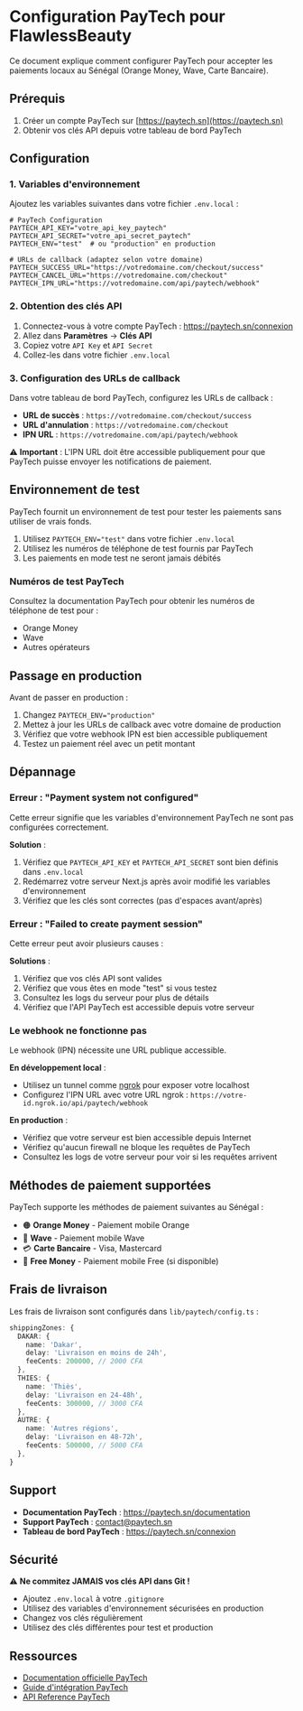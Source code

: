 # Configuration PayTech pour FlawlessBeauty

Ce document explique comment configurer PayTech pour accepter les paiements locaux au Sénégal (Orange Money, Wave, Carte Bancaire).

## Prérequis

1. Créer un compte PayTech sur [https://paytech.sn](https://paytech.sn)
2. Obtenir vos clés API depuis votre tableau de bord PayTech

## Configuration

### 1. Variables d'environnement

Ajoutez les variables suivantes dans votre fichier `.env.local` :

```env
# PayTech Configuration
PAYTECH_API_KEY="votre_api_key_paytech"
PAYTECH_API_SECRET="votre_api_secret_paytech"
PAYTECH_ENV="test"  # ou "production" en production

# URLs de callback (adaptez selon votre domaine)
PAYTECH_SUCCESS_URL="https://votredomaine.com/checkout/success"
PAYTECH_CANCEL_URL="https://votredomaine.com/checkout"
PAYTECH_IPN_URL="https://votredomaine.com/api/paytech/webhook"
```

### 2. Obtention des clés API

1. Connectez-vous à votre compte PayTech : https://paytech.sn/connexion
2. Allez dans **Paramètres** → **Clés API**
3. Copiez votre `API Key` et `API Secret`
4. Collez-les dans votre fichier `.env.local`

### 3. Configuration des URLs de callback

Dans votre tableau de bord PayTech, configurez les URLs de callback :

- **URL de succès** : `https://votredomaine.com/checkout/success`
- **URL d'annulation** : `https://votredomaine.com/checkout`
- **IPN URL** : `https://votredomaine.com/api/paytech/webhook`

⚠️ **Important** : L'IPN URL doit être accessible publiquement pour que PayTech puisse envoyer les notifications de paiement.

## Environnement de test

PayTech fournit un environnement de test pour tester les paiements sans utiliser de vrais fonds.

1. Utilisez `PAYTECH_ENV="test"` dans votre fichier `.env.local`
2. Utilisez les numéros de téléphone de test fournis par PayTech
3. Les paiements en mode test ne seront jamais débités

### Numéros de test PayTech

Consultez la documentation PayTech pour obtenir les numéros de téléphone de test pour :
- Orange Money
- Wave
- Autres opérateurs

## Passage en production

Avant de passer en production :

1. Changez `PAYTECH_ENV="production"`
2. Mettez à jour les URLs de callback avec votre domaine de production
3. Vérifiez que votre webhook IPN est bien accessible publiquement
4. Testez un paiement réel avec un petit montant

## Dépannage

### Erreur : "Payment system not configured"

Cette erreur signifie que les variables d'environnement PayTech ne sont pas configurées correctement.

**Solution** :
1. Vérifiez que `PAYTECH_API_KEY` et `PAYTECH_API_SECRET` sont bien définis dans `.env.local`
2. Redémarrez votre serveur Next.js après avoir modifié les variables d'environnement
3. Vérifiez que les clés sont correctes (pas d'espaces avant/après)

### Erreur : "Failed to create payment session"

Cette erreur peut avoir plusieurs causes :

**Solutions** :
1. Vérifiez que vos clés API sont valides
2. Vérifiez que vous êtes en mode "test" si vous testez
3. Consultez les logs du serveur pour plus de détails
4. Vérifiez que l'API PayTech est accessible depuis votre serveur

### Le webhook ne fonctionne pas

Le webhook (IPN) nécessite une URL publique accessible.

**En développement local** :
- Utilisez un tunnel comme [ngrok](https://ngrok.com/) pour exposer votre localhost
- Configurez l'IPN URL avec votre URL ngrok : `https://votre-id.ngrok.io/api/paytech/webhook`

**En production** :
- Vérifiez que votre serveur est bien accessible depuis Internet
- Vérifiez qu'aucun firewall ne bloque les requêtes de PayTech
- Consultez les logs de votre serveur pour voir si les requêtes arrivent

## Méthodes de paiement supportées

PayTech supporte les méthodes de paiement suivantes au Sénégal :

- 🟠 **Orange Money** - Paiement mobile Orange
- 🔵 **Wave** - Paiement mobile Wave
- 💳 **Carte Bancaire** - Visa, Mastercard
- 📱 **Free Money** - Paiement mobile Free (si disponible)

## Frais de livraison

Les frais de livraison sont configurés dans `lib/paytech/config.ts` :

```typescript
shippingZones: {
  DAKAR: {
    name: 'Dakar',
    delay: 'Livraison en moins de 24h',
    feeCents: 200000, // 2000 CFA
  },
  THIES: {
    name: 'Thiès',
    delay: 'Livraison en 24-48h',
    feeCents: 300000, // 3000 CFA
  },
  AUTRE: {
    name: 'Autres régions',
    delay: 'Livraison en 48-72h',
    feeCents: 500000, // 5000 CFA
  },
}
```

## Support

- **Documentation PayTech** : https://paytech.sn/documentation
- **Support PayTech** : contact@paytech.sn
- **Tableau de bord PayTech** : https://paytech.sn/connexion

## Sécurité

⚠️ **Ne commitez JAMAIS vos clés API dans Git !**

- Ajoutez `.env.local` à votre `.gitignore`
- Utilisez des variables d'environnement sécurisées en production
- Changez vos clés régulièrement
- Utilisez des clés différentes pour test et production

## Ressources

- [Documentation officielle PayTech](https://paytech.sn/documentation)
- [Guide d'intégration PayTech](https://paytech.sn/integration)
- [API Reference PayTech](https://paytech.sn/api-reference)
